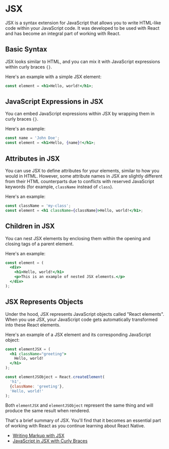 # JSX

JSX is a syntax extension for JavaScript that allows you to write HTML-like code within your JavaScript code. It was developed to be used with React and has become an integral part of working with React.

## Basic Syntax

JSX looks similar to HTML, and you can mix it with JavaScript expressions within curly braces `{}`.

Here's an example with a simple JSX element:

```jsx
const element = <h1>Hello, world!</h1>;
```

## JavaScript Expressions in JSX

You can embed JavaScript expressions within JSX by wrapping them in curly braces `{}`.

Here's an example:

```jsx
const name = 'John Doe';
const element = <h1>Hello, {name}!</h1>;
```

## Attributes in JSX

You can use JSX to define attributes for your elements, similar to how you would in HTML. However, some attribute names in JSX are slightly different from their HTML counterparts due to conflicts with reserved JavaScript keywords (for example, `className` instead of `class`).

Here's an example:

```jsx
const className = 'my-class';
const element = <h1 className={className}>Hello, world!</h1>;
```

## Children in JSX

You can nest JSX elements by enclosing them within the opening and closing tags of a parent element.

Here's an example:

```jsx
const element = (
  <div>
    <h1>Hello, world!</h1>
    <p>This is an example of nested JSX elements.</p>
  </div>
);
```

## JSX Represents Objects

Under the hood, JSX represents JavaScript objects called "React elements". When you use JSX, your JavaScript code gets automatically transformed into these React elements.

Here's an example of a JSX element and its corresponding JavaScript object:

```jsx
const elementJSX = (
  <h1 className="greeting">
    Hello, world!
  </h1>
);

const elementJSObject = React.createElement(
  'h1',
  {className: 'greeting'},
  'Hello, world!'
);
```

Both `elementJSX` and `elementJSObject` represent the same thing and will produce the same result when rendered.

That's a brief summary of JSX. You'll find that it becomes an essential part of working with React as you continue learning about React Native.

- [Writing Markup with JSX](https://react.dev/learn/writing-markup-with-jsx)
- [JavaScript in JSX with Curly Braces](https://react.dev/learn/javascript-in-jsx-with-curly-braces)